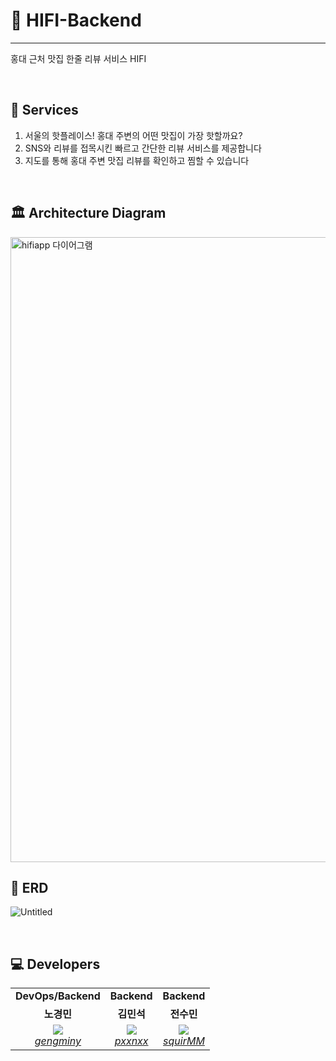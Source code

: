 # 🍝 HIFI-Backend
---

홍대 근처 맛집 한줄 리뷰 서비스 HIFI

<br/>

## 🚀 Services 

1. 서울의 핫플레이스! 홍대 주변의 어떤 맛집이 가장 핫할까요?
2. SNS와 리뷰를 접목시킨 빠르고 간단한 리뷰 서비스를 제공합니다
3. 지도를 통해 홍대 주변 맛집 리뷰를 확인하고 찜할 수 있습니다

<br/>

## 🏛 Architecture Diagram
<img width="1000" alt="hifiapp 다이어그램" src="https://user-images.githubusercontent.com/72291860/183354099-18137a55-9c37-4aa8-8726-c5de1fd4487c.png">

<br/>

## 📝 ERD

![Untitled](https://user-images.githubusercontent.com/72291860/183356797-1f1d46dd-6159-4481-95e5-2fd22aee1795.png)


<br/>

## 💻 Developers

<table>
    <tr align="center">
        <td><B>DevOps/Backend<B></td>
        <td><B>Backend<B></td>
        <td><B>Backend<B></td>
    </tr>
    <tr align="center">
        <td><B>노경민<B></td>
        <td><B>김민석<B></td>
        <td><B>전수민<B></td>
    </tr>
    <tr align="center">
        <td>
            <img src="https://github.com/gengminy.png?size=100">
            <br>
            <a href="https://github.com/gengminy"><I>gengminy</I></a>
        </td>
        <td>
            <img src="https://github.com/pxxnxx.png?size=100">
            <br>
            <a href="https://github.com/pxxnxx"><I>pxxnxx</I></a>
        </td>
        <td>
            <img src="https://github.com/squirMM.png?size=100">
            <br>
            <a href="https://github.com/squirMM"><I>squirMM</I></a>
        </td>
    </tr>
</table>
